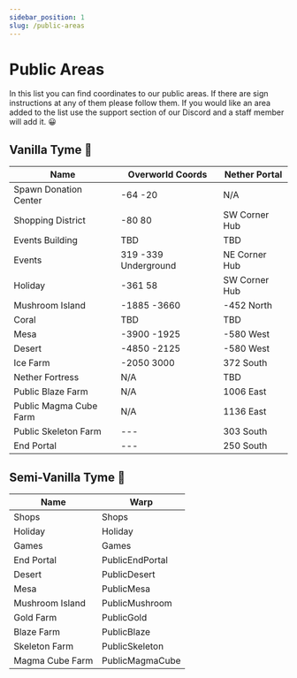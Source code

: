 ```yaml
---
sidebar_position: 1
slug: /public-areas
---
```


# Public Areas

In this list you can find coordinates to our public areas. If there are sign instructions at any of them please follow them. If you would like an area added to the list use the support section of our Discord and a staff member will add it. 😀

## Vanilla Tyme 🍦

| Name                   | Overworld Coords     | Nether Portal |
| ---------------------- | -------------------- | ------------- |
| Spawn Donation Center  | -64 -20              | N/A           |
| Shopping District      | -80 80               | SW Corner Hub |
| Events Building        | TBD                  | TBD           |
| Events                 | 319 -339 Underground | NE Corner Hub |
| Holiday                | -361 58              | SW Corner Hub |
| Mushroom Island        | -1885 -3660          | -452 North    |
| Coral                  | TBD                  | TBD           |
| Mesa                   | -3900 -1925          | -580 West     |
| Desert                 | -4850 -2125          | -580 West     |
| Ice Farm               | -2050 3000           | 372 South     |
| Nether Fortress        | N/A                  | TBD           |
| Public Blaze Farm      | N/A                  | 1006 East     |
| Public Magma Cube Farm | N/A                  | 1136 East     |
| Public Skeleton Farm   | ---                  | 303 South     |
| End Portal             | ---                  | 250 South     |

## Semi-Vanilla Tyme 🍨

| Name            | Warp            |
| --------------- | --------------- |
| Shops           | Shops           |
| Holiday         | Holiday         |
| Games           | Games           |
| End Portal      | PublicEndPortal |
| Desert          | PublicDesert    |
| Mesa            | PublicMesa      |
| Mushroom Island | PublicMushroom  |
| Gold Farm       | PublicGold      |
| Blaze Farm      | PublicBlaze     |
| Skeleton Farm   | PublicSkeleton  |
| Magma Cube Farm | PublicMagmaCube |
